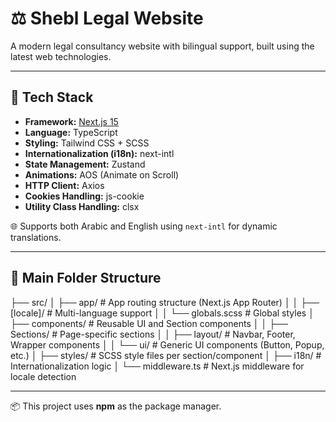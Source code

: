 # ⚖️ Shebl Legal Website

A modern legal consultancy website with bilingual support, built using the latest web technologies.

---

## 🚀 Tech Stack

- **Framework:** [Next.js 15](https://nextjs.org/)
- **Language:** TypeScript
- **Styling:** Tailwind CSS + SCSS
- **Internationalization (i18n):** next-intl
- **State Management:** Zustand
- **Animations:** AOS (Animate on Scroll)
- **HTTP Client:** Axios
- **Cookies Handling:** js-cookie
- **Utility Class Handling:** clsx

🌐 Supports both Arabic and English using `next-intl` for dynamic translations.

---

## 📁 Main Folder Structure


├── src/
│   ├── app/               # App routing structure (Next.js App Router)
│   │   ├── [locale]/      # Multi-language support
│   │   └── globals.scss   # Global styles
│   ├── components/        # Reusable UI and Section components
│   │   ├── Sections/      # Page-specific sections
│   │   ├── layout/        # Navbar, Footer, Wrapper components
│   │   └── ui/            # Generic UI components (Button, Popup, etc.)
│   ├── styles/            # SCSS style files per section/component
│   ├── i18n/              # Internationalization logic
│   └── middleware.ts      # Next.js middleware for locale detection

---
📦 This project uses **npm** as the package manager.
